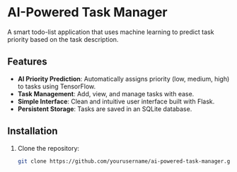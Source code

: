 # AI-Powered Task Manager

A smart todo-list application that uses machine learning to predict task priority based on the task description.

## Features
- **AI Priority Prediction**: Automatically assigns priority (low, medium, high) to tasks using TensorFlow.
- **Task Management**: Add, view, and manage tasks with ease.
- **Simple Interface**: Clean and intuitive user interface built with Flask.
- **Persistent Storage**: Tasks are saved in an SQLite database.

## Installation
1. Clone the repository:
   ```bash
   git clone https://github.com/yourusername/ai-powered-task-manager.git